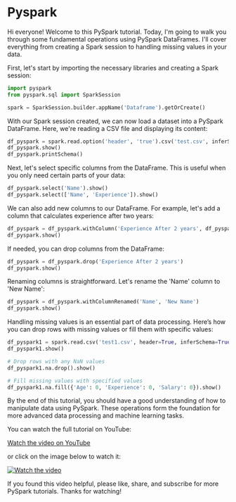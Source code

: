 # Pyspark

Hi everyone! Welcome to this PySpark tutorial. Today, I'm going to walk you through some fundamental operations using PySpark DataFrames. I'll cover everything from creating a Spark session to handling missing values in your data.

First, let's start by importing the necessary libraries and creating a Spark session:

```python
import pyspark
from pyspark.sql import SparkSession

spark = SparkSession.builder.appName('Dataframe').getOrCreate()
```

With our Spark session created, we can now load a dataset into a PySpark DataFrame. Here, we're reading a CSV file and displaying its content:

```python
df_pyspark = spark.read.option('header', 'true').csv('test.csv', inferSchema=True)
df_pyspark.show()
df_pyspark.printSchema()
```

Next, let's select specific columns from the DataFrame. This is useful when you only need certain parts of your data:

```python
df_pyspark.select('Name').show()
df_pyspark.select(['Name', 'Experience']).show()
```

We can also add new columns to our DataFrame. For example, let's add a column that calculates experience after two years:

```python
df_pyspark = df_pyspark.withColumn('Experience After 2 years', df_pyspark['Experience'] + 2)
df_pyspark.show()
```

If needed, you can drop columns from the DataFrame:

```python
df_pyspark = df_pyspark.drop('Experience After 2 years')
df_pyspark.show()
```

Renaming columns is straightforward. Let's rename the 'Name' column to 'New Name':

```python
df_pyspark = df_pyspark.withColumnRenamed('Name', 'New Name')
df_pyspark.show()
```

Handling missing values is an essential part of data processing. Here’s how you can drop rows with missing values or fill them with specific values:

```python
df_pyspark1 = spark.read.csv('test1.csv', header=True, inferSchema=True)
df_pyspark1.show()

# Drop rows with any NaN values
df_pyspark1.na.drop().show()

# Fill missing values with specified values
df_pyspark1.na.fill({'Age': 0, 'Experience': 0, 'Salary': 0}).show()
```

By the end of this tutorial, you should have a good understanding of how to manipulate data using PySpark. These operations form the foundation for more advanced data processing and machine learning tasks.

You can watch the full tutorial on YouTube:

[Watch the video on YouTube](https://www.youtube.com/watch?v=Rqvz27EA95I)

or click on the image below to watch it:

[![Watch the video](https://img.youtube.com/vi/Rqvz27EA95I/0.jpg)](https://www.youtube.com/watch?v=Rqvz27EA95I)

If you found this video helpful, please like, share, and subscribe for more PySpark tutorials. Thanks for watching!
